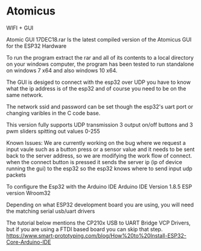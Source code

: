 # Atomicus
WIFI + GUI

Atomic GUI 17DEC18.rar 
Is the latest compiled version of the Atomicus GUI for the ESP32 Hardware 

To run the program extract the rar and all of its contents to a local directory on your windows computer, the program has been tested to run standalone on windows 7 x64 and also windows 10 x64. 

The GUI is desiged to connect with the esp32 over UDP you have to know what the ip address is of the esp32 and of course you need to be on the same network. 

The network ssid and password can be set though the esp32's uart port or changing varibles in the C code base. 

This version fully supports UDP transmission 3 output on/off buttons and 3 pwm sliders spitting out values 0-255 

Known Issues:
We are currently working on the bug where we request a input vaule such as a button press or a sensor value and it needs to be sent back to the server address, so we are modifying the work flow of connect. when the connect button is pressed it sends the server ip (ip of device running the gui) to the esp32 so the esp32 knows where to send input udp packets 


To configure the Esp32 with the Arduino IDE 
Arduino IDE Version 1.8.5
ESP version Wroom32 

Depending on what ESP32 development board you are using, you will need the matching serial usb/uart drivers 

The tutorial below mentions the CP210x USB to UART Bridge VCP Drivers, but if you are using a FTDI based board you can skip that step. 
https://www.smart-prototyping.com/blog/How%20to%20Install-ESP32-Core-Arduino-IDE


